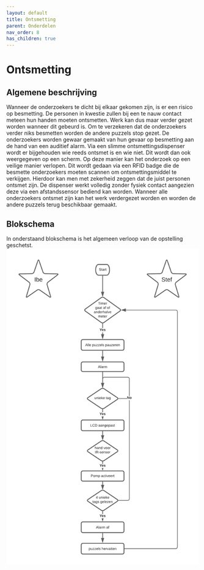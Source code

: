 ```yaml
---
layout: default
title: Ontsmetting
parent: Onderdelen
nav_order: 8
has_children: true
---
```


# Ontsmetting

## Algemene beschrijving

Wanneer de onderzoekers te dicht bij elkaar gekomen zijn, is er een risico op besmetting. De personen in kwestie zullen bij een te nauw contact meteen hun handen moeten ontsmetten. Werk kan dus maar verder gezet worden wanneer dit gebeurd is. Om te verzekeren dat de onderzoekers verder niks besmetten worden de andere puzzels stop gezet. De onderzoekers worden gewaar gemaakt van hun gevaar op besmetting aan de hand van een auditief alarm. Via een slimme ontsmettingsdispenser wordt er bijgehouden wie reeds ontsmet is en wie niet. Dit wordt dan ook weergegeven op een scherm. Op deze manier kan het onderzoek op een veilige manier verlopen. Dit wordt gedaan via een RFID badge die de besmette onderzoekers moeten scannen om ontsmettingsmiddel te verkijgen. Hierdoor kan men met zekerheid zeggen dat de juist personen ontsmet zijn. De dispenser werkt volledig zonder fysiek contact aangezien deze via een afstandssensor bediend kan worden. Wanneer alle onderzoekers ontsmet zijn kan het werk verdergezet worden en worden de andere puzzels terug beschikbaar gemaakt.

## Blokschema

In onderstaand blokschema is het algemeen verloop van de opstelling geschetst.
![Algemene flowchart](ontsmettingsflowchart.png)

